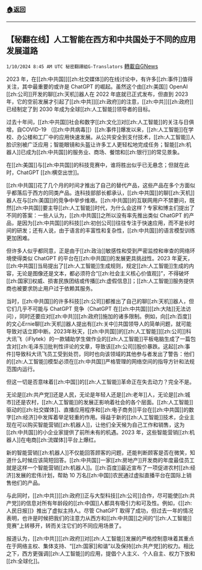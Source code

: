###  [:house:返回](README.md)
---


## 【秘翻在线】人工智能在西方和中共国处于不同的应用发展道路
`1/10/2024 8:45 AM UTC 秘密翻譯組G-Translators` [轉載自GNews](https://gnews.org/articles/2204020)

2023 年，在[[zh:中共国]][[zh:社交媒体]]的在线讨论中，有许多[[zh:事件]]值得关注，其中最重要的或许是 ChatGPT 的崛起。虽然这个由[[zh:美国]] OpenAI [[zh:公司]]开发的聊[[zh:天机]]器人在 2022 年底就已正式发布，但直到 2023 年，它的空前发展才引起了[[zh:中共]][[zh:政府]]的注意，[[zh:中共]][[zh:政府]]已经制定了到 2030 年成为全球[[zh:人工智能]]领导者的目标。

过去十年间，[[zh:中共国]]社会和数字[[zh:文化]]对[[zh:人工智能]]的关注与日俱增。自COVID-19 （[[zh:中共病毒]]）[[zh:事件]]爆发以来，[[zh:人工智能]]在学校、办公楼和工厂中的应用快速发展。从公共安全到支付技术，[[zh:人工智能]]人脸识别被广泛应用；智能眼镜和头盔让许多工人更轻松地完成任务；智能[[zh:机器人]]已成为[[zh:中共国]]的服务业、商场、餐馆和[[zh:银行]]的常见景象。

在[[zh:美国]]与[[zh:中共国]]的科技竞赛中，谁将胜出似乎已无悬念；但就在此时，ChatGPT [[zh:横空出世]]。

[[zh:中共国]]花了几个月的时间才推出了自己的替代产品，这些产品在多个方面似乎都落后于西方的同类产品。连科技部部长都承认，[[zh:中共国]]的聊[[zh:天机]]器人在与[[zh:美国]]的竞争中举步维艰。[[zh:中共国]]的互联网用户不禁要问，既然[[zh:中共国]]要主导[[zh:人工智能]]时代，为什么会这样？专家和博主们提出了不同的答案：一些人认为，[[zh:中共国]]之所以没有率先推出类似 ChatGPT 的产品，是因为[[zh:中共国]]的科技[[zh:初创公司]]往往专注于快速应用，而不是长时间的研发；还有人说，由于语言的丰富性和复杂性，[[zh:中共国]]的语言模型训练更加困难。

但许多人似乎都同意，正是由于[[zh:政治]]敏感性和受到严密监控和审查的网络环境使得类似 ChatGPT 的平台在[[zh:中共国]]的发展更具挑战性。2023 年夏天，[[zh:中共国]]当局提出了[[zh:人工智能]]生成规则，规定[[zh:人工智能]]生成的内容，无论是图像还是文本，都必须符合“[[zh:社会主义核心价值观]]”，不得破坏[[zh:国家]]权威、损害民族团结或传播[[zh:虚假信息]]；[[zh:人工智能]]服务提供商也被要求防止用户过于依赖其服务。

当时，[[zh:中共国]]的许多科技[[zh:公司]]都推出了自己的聊[[zh:天机]]器人，但它们几乎不可能与 ChatGPT 竞争（ChatGPT 在[[zh:中共国]][[zh:大陆]]无法访问），同时还要应对[[zh:中共]][[zh:政府]]施加的诸多限制。例如，向[[zh:百度]]的文心Ernie聊[[zh:天机]]器人提出有[[zh:关中]]共国领导人的简单问题，就可能导致对话立即中断。2023年秋天，[[zh:中共国]]的[[zh:人工智能]][[zh:公司]]科大讯飞（iFlytek）的一款辅助学生做作业的[[zh:人工智能]]平板电脑生成了一篇包含对[[zh:毛泽东]]批判性评论的文章，导致该[[zh:公司]]股价暴跌。这起[[zh:事件]]导致科大讯飞员工受到处罚，同时也向该领域的其他参与者发出了警告：他们的[[zh:人工智能]]模型必须在[[zh:中共国]]严格管理的网络空间的指导方针和法规范围内运行。

但这一切是否意味着[[zh:中国]]的[[zh:人工智能]]革命正在失去动力？完全不是。

无论是[[zh:共产党]]还是人民，无论是年轻人还是[[zh:老年]]人，无论是[[zh:城市]]还是农村，[[zh:人工智能]]的发展正影响着社会的各个层面。[[zh:人工智能]]驱动的[[zh:社交媒体]]、直播应用程序和[[zh:电子商务]]平台在[[zh:中共国]]的数字[[zh:经济]]中发挥着举足轻重的作用。得益于新的[[zh:人工智能]]技术，企业主现在可以购买智能营销[[zh:机器人]]，让他们全天候为自己工作和销售，这为[[zh:中共国]]的小企业家提供了前所未有的机遇。2023 年，这些智能营销[[zh:机器人]]在电商[[zh:流媒体]]平台上爆红。

新的智能营销[[zh:机器人]]不仅能回答顾客的问题，还能判断顾客是否在微笑，知道什么时候应该简短回答。[[zh:中共国]]一家[[zh:房地产]]开发商的年度最佳员工就是这样一个智能营销[[zh:机器人]]。[[zh:百度]]最近宣布了一项促进农村[[zh:经济]]发展的宏伟计划，帮助 10 万名[[zh:中国]]农民通过虚拟直播平台在国际上销售他们的产品。

与此同时，[[zh:中共]][[zh:政府]]正与大型科技[[zh:公司]]合作，尽可能使[[zh:共产党]]的信息对所有年龄段的[[zh:中国]]人都具有吸引力和可及性。例如，《[[zh:人民日报]]》推出了虚拟主持人。尽管 ChatGPT 取得了成功，但过去一年的情况表明，也许是时候把我们的注意力从西方和[[zh:中共国]]之间的“[[zh:人工智能]]竞赛”上转移开，转而关注它们的不同应用场景了。

报道认为，[[zh:中共]][[zh:政府]]对[[zh:人工智能]]发展的严格控制意味着其重点在于网络主权、集体支持、“[[zh:国家]]和谐”以及保持[[zh:共产党]]的权力。相比之下，西方更强调[[zh:人工智能]]的应用，提倡个人主义、个人自主、权力下放和[[zh:全球化]]。

